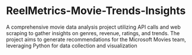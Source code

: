 # ReelMetrics-Movie-Trends-Insights
A comprehensive movie data analysis project utilizing API calls and web scraping to gather insights on genres, revenue, ratings, and trends. The project aims to generate recommendations for the Microsoft Movies team, leveraging Python for data collection and visualization

